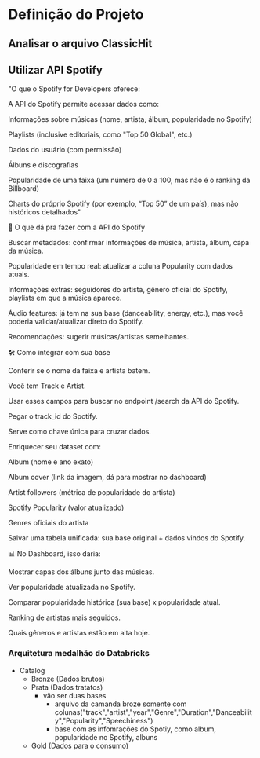 
# Definição do Projeto

## Analisar o arquivo ClassicHit

## Utilizar API Spotify

"O que o Spotify for Developers oferece:

A API do Spotify permite acessar dados como:

Informações sobre músicas (nome, artista, álbum, popularidade no Spotify)

Playlists (inclusive editoriais, como "Top 50 Global", etc.)

Dados do usuário (com permissão)

Álbuns e discografias

Popularidade de uma faixa (um número de 0 a 100, mas não é o ranking da Billboard)

Charts do próprio Spotify (por exemplo, “Top 50” de um país), mas não históricos detalhados"

🔗 O que dá pra fazer com a API do Spotify

Buscar metadados: confirmar informações de música, artista, álbum, capa da música.

Popularidade em tempo real: atualizar a coluna Popularity com dados atuais.

Informações extras: seguidores do artista, gênero oficial do Spotify, playlists em que a música aparece.

Áudio features: já tem na sua base (danceability, energy, etc.), mas você poderia validar/atualizar direto do Spotify.

Recomendações: sugerir músicas/artistas semelhantes.

🛠️ Como integrar com sua base

Conferir se o nome da faixa e artista batem.

Você tem Track e Artist.

Usar esses campos para buscar no endpoint /search da API do Spotify.

Pegar o track_id do Spotify.

Serve como chave única para cruzar dados.

Enriquecer seu dataset com:

Album (nome e ano exato)

Album cover (link da imagem, dá para mostrar no dashboard)

Artist followers (métrica de popularidade do artista)

Spotify Popularity (valor atualizado)

Genres oficiais do artista

Salvar uma tabela unificada: sua base original + dados vindos do Spotify.

📊 No Dashboard, isso daria:

Mostrar capas dos álbuns junto das músicas.

Ver popularidade atualizada no Spotify.

Comparar popularidade histórica (sua base) x popularidade atual.

Ranking de artistas mais seguidos.

Quais gêneros e artistas estão em alta hoje.

### Arquitetura medalhão do Databricks

- Catalog
  - Bronze (Dados brutos)
  - Prata (Dados tratatos)
    - vão ser duas bases
      - arquivo da camanda broze somente com colunas("track","artist","year","Genre","Duration","Danceability","Popularity","Speechiness")
      - base com as infomrações do Spotiy, como album, popularidade no Spotify, albuns
  - Gold (Dados para o consumo)

